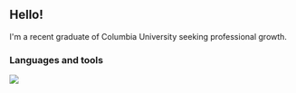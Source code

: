 ## Hello! 

I'm a recent graduate of Columbia University seeking professional growth.

### Languages and tools

<a href="https://skillicons.dev">
  <img src="https://skillicons.dev/icons?i=c,py,bash,java,html,latex,vim,anaconda,autocad,git,github,linux,ae,ps,powershell&perline=8&theme=dark" />
</a>
